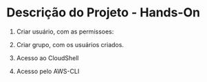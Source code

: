 # Descrição do Projeto - Hands-On

1. Criar usuário, com as permissoes:

2. Criar grupo, com os usuários criados.

3. Acesso ao CloudShell

4. Acesso pelo AWS-CLI


